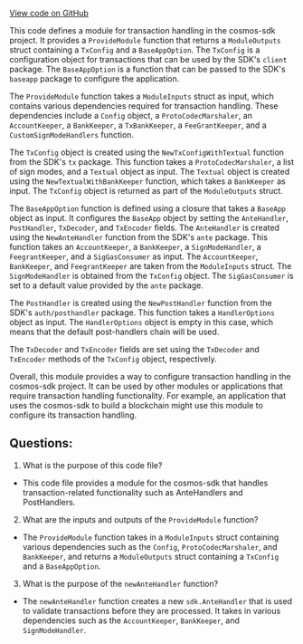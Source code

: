 [View code on GitHub](https://github.com/cosmos/cosmos-sdk/blob/main/x/auth/tx/config/config.go)

This code defines a module for transaction handling in the cosmos-sdk project. It provides a `ProvideModule` function that returns a `ModuleOutputs` struct containing a `TxConfig` and a `BaseAppOption`. The `TxConfig` is a configuration object for transactions that can be used by the SDK's `client` package. The `BaseAppOption` is a function that can be passed to the SDK's `baseapp` package to configure the application.

The `ProvideModule` function takes a `ModuleInputs` struct as input, which contains various dependencies required for transaction handling. These dependencies include a `Config` object, a `ProtoCodecMarshaler`, an `AccountKeeper`, a `BankKeeper`, a `TxBankKeeper`, a `FeeGrantKeeper`, and a `CustomSignModeHandlers` function.

The `TxConfig` object is created using the `NewTxConfigWithTextual` function from the SDK's `tx` package. This function takes a `ProtoCodecMarshaler`, a list of sign modes, and a `Textual` object as input. The `Textual` object is created using the `NewTextualWithBankKeeper` function, which takes a `BankKeeper` as input. The `TxConfig` object is returned as part of the `ModuleOutputs` struct.

The `BaseAppOption` function is defined using a closure that takes a `BaseApp` object as input. It configures the `BaseApp` object by setting the `AnteHandler`, `PostHandler`, `TxDecoder`, and `TxEncoder` fields. The `AnteHandler` is created using the `NewAnteHandler` function from the SDK's `ante` package. This function takes an `AccountKeeper`, a `BankKeeper`, a `SignModeHandler`, a `FeegrantKeeper`, and a `SigGasConsumer` as input. The `AccountKeeper`, `BankKeeper`, and `FeegrantKeeper` are taken from the `ModuleInputs` struct. The `SignModeHandler` is obtained from the `TxConfig` object. The `SigGasConsumer` is set to a default value provided by the `ante` package.

The `PostHandler` is created using the `NewPostHandler` function from the SDK's `auth/posthandler` package. This function takes a `HandlerOptions` object as input. The `HandlerOptions` object is empty in this case, which means that the default post-handlers chain will be used.

The `TxDecoder` and `TxEncoder` fields are set using the `TxDecoder` and `TxEncoder` methods of the `TxConfig` object, respectively.

Overall, this module provides a way to configure transaction handling in the cosmos-sdk project. It can be used by other modules or applications that require transaction handling functionality. For example, an application that uses the cosmos-sdk to build a blockchain might use this module to configure its transaction handling.
## Questions: 
 1. What is the purpose of this code file?
- This code file provides a module for the cosmos-sdk that handles transaction-related functionality such as AnteHandlers and PostHandlers.

2. What are the inputs and outputs of the `ProvideModule` function?
- The `ProvideModule` function takes in a `ModuleInputs` struct containing various dependencies such as the `Config`, `ProtoCodecMarshaler`, and `BankKeeper`, and returns a `ModuleOutputs` struct containing a `TxConfig` and a `BaseAppOption`.

3. What is the purpose of the `newAnteHandler` function?
- The `newAnteHandler` function creates a new `sdk.AnteHandler` that is used to validate transactions before they are processed. It takes in various dependencies such as the `AccountKeeper`, `BankKeeper`, and `SignModeHandler`.